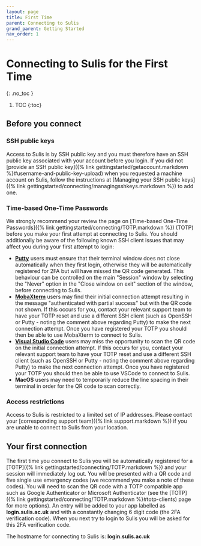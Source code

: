 ```yaml
---
layout: page
title: First Time
parent: Connecting to Sulis
grand_parent: Getting Started
nav_order: 1
---
```


# Connecting to Sulis for the First Time
{: .no_toc }

1. TOC
{:toc}

## Before you connect

### SSH public keys

Access to Sulis is by SSH public key and you must therefore have an SSH public key associated with your account before you login. If you did not [provide an SSH public key]({% link gettingstarted/getaccount.markdown %}#username-and-public-key-upload) when you requested a machine account on Sulis, follow the instructions at [Managing your SSH public keys]({% link gettingstarted/connecting/managingsshkeys.markdown %}) to add one.

### Time-based One-Time Passwords

We strongly recommend your review the page on [Time-based One-Time Passwords]({% link gettingstarted/connecting/TOTP.markdown %}) (TOTP) before you make your first attempt at connecting to Sulis. You should additionally be aware of the following known SSH client issues that may affect you during your first attempt to login:

* [**Putty**](https://www.chiark.greenend.org.uk/~sgtatham/putty/) users must ensure that their terminal window does not close automatically when they first login, otherwise they will be automatically registered for 2FA but will have missed the QR code generated. This behaviour can be controlled on the main "Session" window by selecting the "Never" option in the "Close window on exit" section of the window, before connecting to Sulis.
* [**MobaXterm**](https://mobaxterm.mobatek.net/) users may find their initial connection attempt resulting in the message "authenticated with partial success" but with the QR code not shown. If this occurs for you, contact your relevant support team to have your TOTP reset and use a different SSH client (such as OpenSSH or Putty - noting the comment above regarding Putty) to make the next connection attempt. Once you have registered your TOTP you should then be able to use MobaXterm to connect to Sulis.
* [**Visual Studio Code**](https://code.visualstudio.com/) users may miss the opportunity to scan the QR code on the initial connection attempt. If this occurs for you, contact your relevant support team to have your TOTP reset and use a different SSH client (such as OpenSSH or Putty - noting the comment above regarding Putty) to make the next connection attempt. Once you have registered your TOTP you should then be able to use VSCode to connect to Sulis.
* **MacOS** users may need to temporarily reduce the line spacing in their terminal in order for the QR code to scan correctly.

### Access restrictions

Access to Sulis is restricted to a limited set of IP addresses. Please contact your [corresponding support team]({% link support.markdown %}) if you are unable to connect to Sulis from your location.

## Your first connection

The first time you connect to Sulis you will be automatically registered for a [TOTP]({% link gettingstarted/connecting/TOTP.markdown %}) and your session will immediately log out. You will be presented with a QR code and five single use emergency codes (we recommend you make a note of these codes). You will need to scan the QR code with a TOTP compatible app such as Google Authenticator or Microsoft Authenticator (see the [TOTP]({% link gettingstarted/connecting/TOTP.markdown %}#totp-clients) page for more options). An entry will be added to your app labelled as __login.sulis.ac.uk__ and with a constantly changing 6 digit code (the 2FA verification code). When you next try to login to Sulis you will be asked for this 2FA verification code.

The hostname for connecting to Sulis is: **login.sulis.ac.uk**
